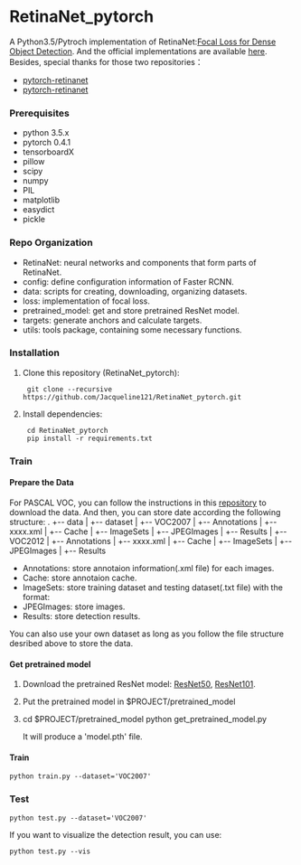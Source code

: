 # RetinaNet_pytorch

A Python3.5/Pytroch implementation of RetinaNet:[Focal Loss for Dense Object Detection](https://arxiv.org/abs/1708.02002). And the official implementations are available [here](https://github.com/facebookresearch/Detectron). Besides, special thanks for those two repositories：
* [pytorch-retinanet](https://github.com/kuangliu/pytorch-retinanet)
* [pytorch-retinanet](https://github.com/yhenon/pytorch-retinanet)

### Prerequisites
* python 3.5.x
* pytorch 0.4.1
* tensorboardX
* pillow
* scipy
* numpy
* PIL
* matplotlib
* easydict
* pickle

### Repo Organization
* RetinaNet: neural networks and components that form parts of RetinaNet.
* config: define configuration information of Faster RCNN.
* data: scripts for creating, downloading, organizing datasets.
* loss: implementation of focal loss.
* pretrained_model: get and store pretrained ResNet model.
* targets: generate anchors and calculate targets.
* utils: tools package, containing some necessary functions.

### Installation

1. Clone this repository (RetinaNet_pytorch):
    
        git clone --recursive https://github.com/Jacqueline121/RetinaNet_pytorch.git

2. Install dependencies:
    
        cd RetinaNet_pytorch 
        pip install -r requirements.txt

### Train
#### Prepare the Data
For PASCAL VOC, you can follow the instructions in this [repository](https://github.com/Jacqueline121/Faster_RCNN_pytorch) to download the data. And then, you can store date according the following structure:
    .
    +-- data
    |   +-- dataset
    |       +-- VOC2007
    |           +-- Annotations
    |               +-- xxxx.xml
    |           +-- Cache
    |           +-- ImageSets
    |           +-- JPEGImages
    |           +-- Results
    |       +-- VOC2012
    |           +-- Annotations
    |               +-- xxxx.xml
    |           +-- Cache
    |           +-- ImageSets
    |           +-- JPEGImages
    |           +-- Results

* Annotations: store annotaion information(.xml file) for each images.
* Cache: store annotaion cache.
* ImageSets: store training dataset and testing dataset(.txt file) with the format:
* JPEGImages: store images.
* Results: store detection results.

You can also use your own dataset as long as you follow the file structure desribed above to store the data.

#### Get pretrained model
1. Download the pretrained ResNet model: [ResNet50](https://drive.google.com/open?id=0B7fNdx_jAqhtbllXbWxMVEdZclE), [ResNet101](https://drive.google.com/open?id=0B7fNdx_jAqhtbllXbWxMVEdZclE).

2. Put the pretrained model in  $PROJECT/pretrained_model

3. cd   $PROJECT/pretrained_model
    python get_pretrained_model.py

    It will produce a 'model.pth' file.

#### Train
    python train.py --dataset='VOC2007'

### Test
    python test.py --dataset='VOC2007'

If you want to visualize the detection result, you can use:
    
    python test.py --vis
